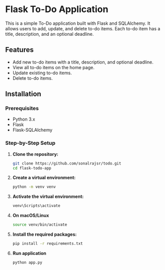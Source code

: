 # Flask To-Do Application

This is a simple To-Do application built with Flask and SQLAlchemy. It allows users to add, update, and delete to-do items. Each to-do item has a title, description, and an optional deadline.

## Features

- Add new to-do items with a title, description, and optional deadline.
- View all to-do items on the home page.
- Update existing to-do items.
- Delete to-do items.

## Installation

### Prerequisites

- Python 3.x
- Flask
- Flask-SQLAlchemy

### Step-by-Step Setup

1. **Clone the repository:**

   ```bash
   git clone https://github.com/sonalrajsr/todo.git
   cd flask-todo-app
   ```
2. **Create a virtual environment:**

   ```bash
   python -m venv venv
   ```
3. **Activate the virtual environment:**

   ```bash
   venv\Scripts\activate
   ```
4. **On macOS/Linux**

   ```bash
   source venv/bin/activate
   ```

5. **Install the required packages:**

   ```bash
   pip install -r requirements.txt
   ```
6. **Run application**
   ```bash
   python app.py
   ```
